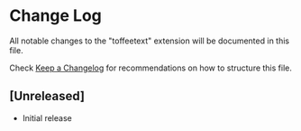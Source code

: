 # Change Log

All notable changes to the "toffeetext" extension will be documented in this file.

Check [Keep a Changelog](http://keepachangelog.com/) for recommendations on how to structure this file.

## [Unreleased]

- Initial release